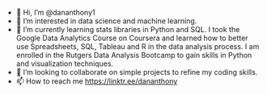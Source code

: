 - 👋 Hi, I’m @dananthony1
- 👀 I’m interested in data science and machine learning.
- 🌱 I’m currently learning stats libraries in Python and SQL. I took the Google Data Analytics Course on Coursera and learned how to better use Spreadsheets, SQL, Tableau and R in the data analysis process. I am enrolled in the Rutgers Data Analysis Bootcamp to gain skills in Python and visualization techniques. 
- 💞️ I’m looking to collaborate on simple projects to refine my coding skills.
- 📫 How to reach me https://linktr.ee/dananthony

<!---
dananthony1/dananthony1 is a ✨ special ✨ repository because its `README.md` (this file) appears on your GitHub profile.
You can click the Preview link to take a look at your changes.
--->
